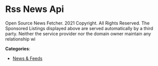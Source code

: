 # Rss News Api


Open Source News Fetcher.  2021 Copyright. All Rights Reserved. The Sponsored Listings displayed above are served automatically by a third party. Neither the service provider nor the domain owner maintain any relationship wi



**Categories**:
- [News & Feeds](https://github.com/apis-list/apis-list#news-and-feeds)




